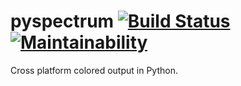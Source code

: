 # pyspectrum [![Build Status](https://travis-ci.com/maxgodfrey2004/pyspectrum.svg?branch=master)](https://travis-ci.com/maxgodfrey2004/pyspectrum) [![Maintainability](https://api.codeclimate.com/v1/badges/5aba341fdedbdb348937/maintainability)](https://codeclimate.com/github/maxgodfrey2004/pyspectrum/maintainability)
Cross platform colored output in Python.
